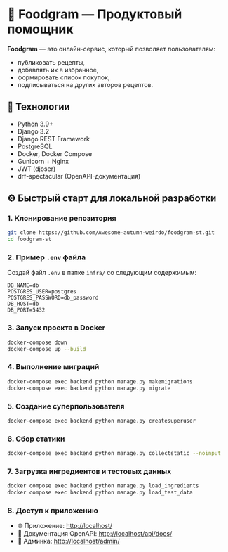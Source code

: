 # 🍲 Foodgram — Продуктовый помощник

**Foodgram** — это онлайн-сервис, который позволяет пользователям:

* публиковать рецепты,
* добавлять их в избранное,
* формировать список покупок,
* подписываться на других авторов рецептов.


## 🚀 Технологии

* Python 3.9+
* Django 3.2
* Django REST Framework
* PostgreSQL
* Docker, Docker Compose
* Gunicorn + Nginx
* JWT (djoser)
* drf-spectacular (OpenAPI-документация)


## ⚙️ Быстрый старт для локальной разработки

### 1. Клонирование репозитория

```bash
git clone https://github.com/Awesome-autumn-weirdo/foodgram-st.git
cd foodgram-st
```


### 2. Пример `.env` файла

Создай файл `.env` в папке `infra/` со следующим содержимым:

```env
DB_NAME=db
POSTGRES_USER=postgres
POSTGRES_PASSWORD=db_password
DB_HOST=db
DB_PORT=5432
```


### 3. Запуск проекта в Docker

```bash
docker-compose down
docker-compose up --build
```


### 4. Выполнение миграций

```bash
docker-compose exec backend python manage.py makemigrations     
docker-compose exec backend python manage.py migrate
```


### 5. Создание суперпользователя

```bash
docker-compose exec backend python manage.py createsuperuser
```


### 6. Сбор статики

```bash
docker-compose exec backend python manage.py collectstatic --noinput
```

### 7. Загрузка ингредиентов и тестовых данных

```bash
docker compose exec backend python manage.py load_ingredients    
docker compose exec backend python manage.py load_test_data   
``` 


### 8. Доступ к приложению

* 🌐 Приложение: [http://localhost/](http://localhost/)
* 📄 Документация OpenAPI: [http://localhost/api/docs/](http://localhost/api/docs/)
* 🔐 Админка: [http://localhost/admin/](http://localhost/admin/)
